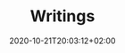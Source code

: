 ---
members: ["PLevy"]
title: "Writings"
listchaire: true
date: 2020-10-21T20:03:12+02:00
draft: false
searchFilter: writings
notEverything: true
notListed: true
layout: list
comment: false
tags: ['Pierre', 'Lévy', 'writings']
zone: "writings"
---